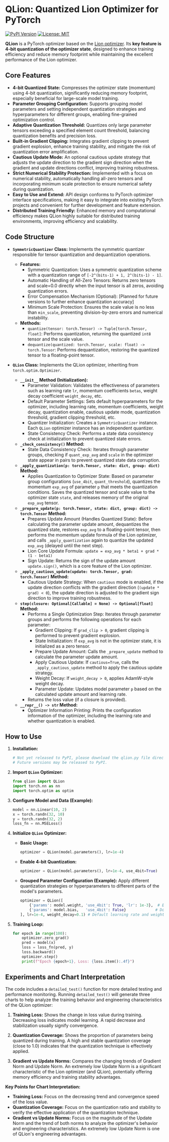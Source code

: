 # QLion: Quantized Lion Optimizer for PyTorch

[![PyPI Version](https://badge.fury.io/py/qlion.svg)](https://badge.fury.io/py/qlion)
[![License: MIT](https://img.shields.io/badge/License-MIT-yellow.svg)](https://opensource.org/licenses/MIT)

**QLion** is a PyTorch optimizer based on the [Lion optimizer](https://arxiv.org/abs/2302.06675).  Its **key feature is 4-bit quantization of the optimizer state**, designed to enhance training efficiency and reduce memory footprint while maintaining the excellent performance of the Lion optimizer.

## Core Features

*   **4-bit Quantized State:** Compresses the optimizer state (momentum) using 4-bit quantization, significantly reducing memory footprint, especially beneficial for large-scale model training.
*   **Parameter Grouping Configuration:** Supports grouping model parameters and setting independent quantization strategies and hyperparameters for different groups, enabling fine-grained optimization control.
*   **Adaptive Quantization Threshold:** Quantizes only large parameter tensors exceeding a specified element count threshold, balancing quantization benefits and precision loss.
*   **Built-in Gradient Clipping:** Integrates gradient clipping to prevent gradient explosion, enhance training stability, and mitigate the risk of quantization error amplification.
*   **Cautious Update Mode:** An optional cautious update strategy that adjusts the update direction to the gradient sign direction when the gradient and update directions conflict, improving training robustness.
*   **Strict Numerical Stability Protection:** Implemented with a focus on numerical stability, automatically handling all-zero tensors and incorporating minimum scale protection to ensure numerical safety during quantization.
*   **Easy to Use and Extend:** API design conforms to PyTorch optimizer interface specifications, making it easy to integrate into existing PyTorch projects and convenient for further development and feature extension.
*   **Distributed Training Friendly:** Enhanced memory and computational efficiency makes QLion highly suitable for distributed training environments, improving efficiency and scalability.

## Code Structure

*   **`SymmetricQuantizer` Class:** Implements the symmetric quantizer responsible for tensor quantization and dequantization operations.
    *   **Features:**
        *   Symmetric Quantization: Uses a symmetric quantization scheme with a quantization range of `[-2^(bits-1) + 1, 2^(bits-1) - 1]`.
        *   Automatic Handling of All-Zero Tensors: Returns zero tensors and scale=0.0 directly when the input tensor is all zeros, avoiding quantization errors.
        *   Error Compensation Mechanism (Optional): [Planned for future versions to further enhance quantization accuracy]
        *   Minimum Scale Protection: Ensures the scale value is no less than `min_scale`, preventing division-by-zero errors and numerical instability.
    *   **Methods:**
        *   `quantize(tensor: torch.Tensor) -> Tuple[torch.Tensor, float]`: Performs quantization, returning the quantized `int8` tensor and the scale value.
        *   `dequantize(quantized: torch.Tensor, scale: float) -> torch.Tensor`: Performs dequantization, restoring the quantized tensor to a floating-point tensor.

*   **`QLion` Class:** Implements the QLion optimizer, inheriting from `torch.optim.Optimizer`.
    *   **`__init__` Method (Initialization):**
        *   Parameter Validation: Validates the effectiveness of parameters such as learning rate `lr`, momentum coefficients `betas`, weight decay coefficient `weight_decay`, etc.
        *   Default Parameter Settings: Sets default hyperparameters for the optimizer, including learning rate, momentum coefficients, weight decay, quantization enable, cautious update mode, quantization threshold, gradient clipping threshold, etc.
        *   Quantizer Initialization: Creates a `SymmetricQuantizer` instance. Each `QLion` optimizer instance has an independent quantizer.
        *   State Consistency Check: Performs a state data consistency check at initialization to prevent quantized state errors.
    *   **`_check_consistency()` Method:**
        *   State Data Consistency Check: Iterates through parameter groups, checking if `quant_exp_avg` and `scale` in the optimizer state appear in pairs to prevent quantized state data corruption.
    *   **`_apply_quantization(p: torch.Tensor, state: dict, group: dict)` Method:**
        *   Applies Quantization to Optimizer State: Based on parameter group configurations (`use_4bit`, `quant_threshold`), quantizes the momentum `exp_avg` of parameter `p` that meets the quantization conditions. Saves the quantized tensor and scale value to the optimizer state `state`, and releases memory of the original `exp_avg` tensor.
    *   **`_prepare_update(p: torch.Tensor, state: dict, group: dict) -> torch.Tensor` Method:**
        *   Prepares Update Amount (Handles Quantized State): Before calculating the parameter update amount, dequantizes the quantized state, restores `exp_avg` to a floating-point tensor, then performs the momentum update formula of the Lion optimizer, and calls `_apply_quantization` again to quantize the updated `exp_avg` (delayed until the next step).
        *   Lion Core Update Formula: `update = exp_avg * beta1 + grad * (1 - beta1)`
        *   Sign Update: Returns the sign of the update amount `update.sign()`, which is a core feature of the Lion optimizer.
    *   **`_apply_cautious_update(update: torch.Tensor, grad: torch.Tensor)` Method:**
        *   Cautious Update Strategy: When `cautious` mode is enabled, if the update direction conflicts with the gradient direction (`(update * grad) < 0`), the update direction is adjusted to the gradient sign direction to improve training robustness.
    *   **`step(closure: Optional[Callable] = None) -> Optional[float]` Method:**
        *   Performs a Single Optimization Step: Iterates through parameter groups and performs the following operations for each parameter:
            *   Gradient Clipping: If `grad_clip > 0`, gradient clipping is performed to prevent gradient explosion.
            *   State Initialization: If `exp_avg` is not in the optimizer state, it is initialized as a zero tensor.
            *   Prepare Update Amount: Calls the `_prepare_update` method to calculate the parameter update amount.
            *   Apply Cautious Update: If `cautious=True`, calls the `_apply_cautious_update` method to apply the cautious update strategy.
            *   Weight Decay: If `weight_decay > 0`, applies AdamW-style weight decay.
            *   Parameter Update: Updates model parameter `p` based on the calculated update amount and learning rate.
        *   Returns the loss value (if a closure is provided).
    *   **`__repr__() -> str` Method:**
        *   Optimizer Information Printing: Prints the configuration information of the optimizer, including the learning rate and whether quantization is enabled.

## How to Use

1.  **Installation:**

    ```bash
    # Not yet released to PyPI, please download the qlion.py file directly for use.
    # Future versions may be released to PyPI.
    ```

2.  **Import `QLion` Optimizer:**

    ```python
    from qlion import QLion
    import torch.nn as nn
    import torch.optim as optim
    ```

3.  **Configure Model and Data (Example):**

    ```python
    model = nn.Linear(10, 2)
    x = torch.randn(32, 10)
    y = torch.randn(32, 2)
    loss_fn = nn.MSELoss()
    ```

4.  **Initialize `QLion` Optimizer:**

    *   **Basic Usage:**

        ```python
        optimizer = QLion(model.parameters(), lr=1e-4)
        ```

    *   **Enable 4-bit Quantization:**

        ```python
        optimizer = QLion(model.parameters(), lr=1e-4, use_4bit=True)
        ```

    *   **Grouped Parameter Configuration (Example):** Apply different quantization strategies or hyperparameters to different parts of the model's parameters.

        ```python
        optimizer = QLion([
            {'params': model.weight, 'use_4bit': True, 'lr': 1e-3},  # Enable quantization for weights, using a different learning rate
            {'params': model.bias,   'use_4bit': False}             # Do not quantize biases, using the default learning rate
        ], lr=1e-4, weight_decay=0.1) # Default learning rate and weight decay will apply to all parameter groups
        ```

5.  **Training Loop:**

    ```python
    for epoch in range(100):
        optimizer.zero_grad()
        pred = model(x)
        loss = loss_fn(pred, y)
        loss.backward()
        optimizer.step()
        print(f"Epoch {epoch+1}, Loss: {loss.item():.4f}")
    ```

## Experiments and Chart Interpretation

The code includes a `detailed_test()` function for more detailed testing and performance monitoring. Running `detailed_test()` will generate three charts to help analyze the training behavior and engineering characteristics of the QLion optimizer:

1.  **Training Loss:** Shows the change in loss value during training. Decreasing loss indicates model learning. A rapid decrease and stabilization usually signify convergence.


2.  **Quantization Coverage:** Shows the proportion of parameters being quantized during training. A high and stable quantization coverage (close to 1.0) indicates that the quantization technique is effectively applied.

    

3.  **Gradient vs Update Norms:** Compares the changing trends of Gradient Norm and Update Norm. An extremely low Update Norm is a significant characteristic of the Lion optimizer (and QLion), potentially offering memory efficiency and training stability advantages.

  
**Key Points for Chart Interpretation:**

*   **Training Loss:** Focus on the decreasing trend and convergence speed of the loss value.
*   **Quantization Coverage:** Focus on the quantization ratio and stability to verify the effective application of the quantization technique.
*   **Gradient vs Update Norms:** Focus on the magnitude of the Update Norm and the trend of both norms to analyze the optimizer's behavior and engineering characteristics. An extremely low Update Norm is one of QLion's engineering advantages.

